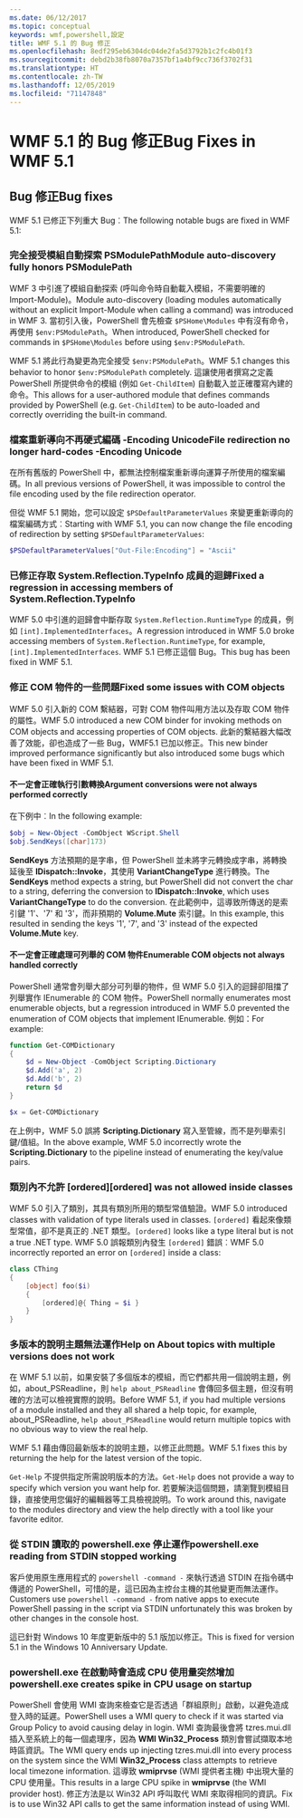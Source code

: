 ```yaml
---
ms.date: 06/12/2017
ms.topic: conceptual
keywords: wmf,powershell,設定
title: WMF 5.1 的 Bug 修正
ms.openlocfilehash: 8edf295eb6304dc04de2fa5d3792b1c2fc4b01f3
ms.sourcegitcommit: debd2b38fb8070a7357bf1a4bf9cc736f3702f31
ms.translationtype: HT
ms.contentlocale: zh-TW
ms.lasthandoff: 12/05/2019
ms.locfileid: "71147848"
---
```

# <a name="bug-fixes-in-wmf-51"></a><span data-ttu-id="3ef1e-103">WMF 5.1 的 Bug 修正</span><span class="sxs-lookup"><span data-stu-id="3ef1e-103">Bug Fixes in WMF 5.1</span></span>

## <a name="bug-fixes"></a><span data-ttu-id="3ef1e-104">Bug 修正</span><span class="sxs-lookup"><span data-stu-id="3ef1e-104">Bug fixes</span></span>

<span data-ttu-id="3ef1e-105">WMF 5.1 已修正下列重大 Bug︰</span><span class="sxs-lookup"><span data-stu-id="3ef1e-105">The following notable bugs are fixed in WMF 5.1:</span></span>

### <a name="module-auto-discovery-fully-honors-psmodulepath"></a><span data-ttu-id="3ef1e-106">完全接受模組自動探索 PSModulePath</span><span class="sxs-lookup"><span data-stu-id="3ef1e-106">Module auto-discovery fully honors PSModulePath</span></span>

<span data-ttu-id="3ef1e-107">WMF 3 中引進了模組自動探索 (呼叫命令時自動載入模組，不需要明確的 Import-Module)。</span><span class="sxs-lookup"><span data-stu-id="3ef1e-107">Module auto-discovery (loading modules automatically without an explicit Import-Module when calling a command) was introduced in WMF 3.</span></span> <span data-ttu-id="3ef1e-108">當初引入後，PowerShell 會先檢查 `$PSHome\Modules` 中有沒有命令，再使用 `$env:PSModulePath`。</span><span class="sxs-lookup"><span data-stu-id="3ef1e-108">When introduced, PowerShell checked for commands in `$PSHome\Modules` before using `$env:PSModulePath`.</span></span>

<span data-ttu-id="3ef1e-109">WMF 5.1 將此行為變更為完全接受 `$env:PSModulePath`。</span><span class="sxs-lookup"><span data-stu-id="3ef1e-109">WMF 5.1 changes this behavior to honor `$env:PSModulePath` completely.</span></span> <span data-ttu-id="3ef1e-110">這讓使用者撰寫之定義 PowerShell 所提供命令的模組 (例如 `Get-ChildItem`) 自動載入並正確覆寫內建的命令。</span><span class="sxs-lookup"><span data-stu-id="3ef1e-110">This allows for a user-authored module that defines commands provided by PowerShell (e.g. `Get-ChildItem`) to be auto-loaded and correctly overriding the built-in command.</span></span>

### <a name="file-redirection-no-longer-hard-codes--encoding-unicode"></a><span data-ttu-id="3ef1e-111">檔案重新導向不再硬式編碼 -Encoding Unicode</span><span class="sxs-lookup"><span data-stu-id="3ef1e-111">File redirection no longer hard-codes -Encoding Unicode</span></span>

<span data-ttu-id="3ef1e-112">在所有舊版的 PowerShell 中，都無法控制檔案重新導向運算子所使用的檔案編碼。</span><span class="sxs-lookup"><span data-stu-id="3ef1e-112">In all previous versions of PowerShell, it was impossible to control the file encoding used by the file redirection operator.</span></span>

<span data-ttu-id="3ef1e-113">但從 WMF 5.1 開始，您可以設定 `$PSDefaultParameterValues` 來變更重新導向的檔案編碼方式︰</span><span class="sxs-lookup"><span data-stu-id="3ef1e-113">Starting with WMF 5.1, you can now change the file encoding of redirection by setting `$PSDefaultParameterValues`:</span></span>

```powershell
$PSDefaultParameterValues["Out-File:Encoding"] = "Ascii"
```

### <a name="fixed-a-regression-in-accessing-members-of-systemreflectiontypeinfo"></a><span data-ttu-id="3ef1e-114">已修正存取 System.Reflection.TypeInfo 成員的迴歸</span><span class="sxs-lookup"><span data-stu-id="3ef1e-114">Fixed a regression in accessing members of System.Reflection.TypeInfo</span></span>

<span data-ttu-id="3ef1e-115">WMF 5.0 中引進的迴歸會中斷存取 `System.Reflection.RuntimeType` 的成員，例如 `[int].ImplementedInterfaces`。</span><span class="sxs-lookup"><span data-stu-id="3ef1e-115">A regression introduced in WMF 5.0 broke accessing members of `System.Reflection.RuntimeType`, for example, `[int].ImplementedInterfaces`.</span></span> <span data-ttu-id="3ef1e-116">WMF 5.1 已修正這個 Bug。</span><span class="sxs-lookup"><span data-stu-id="3ef1e-116">This bug has been fixed in WMF 5.1.</span></span>

### <a name="fixed-some-issues-with-com-objects"></a><span data-ttu-id="3ef1e-117">修正 COM 物件的一些問題</span><span class="sxs-lookup"><span data-stu-id="3ef1e-117">Fixed some issues with COM objects</span></span>

<span data-ttu-id="3ef1e-118">WMF 5.0 引入新的 COM 繫結器，可對 COM 物件叫用方法以及存取 COM 物件的屬性。</span><span class="sxs-lookup"><span data-stu-id="3ef1e-118">WMF 5.0 introduced a new COM binder for invoking methods on COM objects and accessing properties of COM objects.</span></span> <span data-ttu-id="3ef1e-119">此新的繫結器大幅改善了效能，卻也造成了一些 Bug，WMF5.1 已加以修正。</span><span class="sxs-lookup"><span data-stu-id="3ef1e-119">This new binder improved performance significantly but also introduced some bugs which have been fixed in WMF 5.1.</span></span>

#### <a name="argument-conversions-were-not-always-performed-correctly"></a><span data-ttu-id="3ef1e-120">不一定會正確執行引數轉換</span><span class="sxs-lookup"><span data-stu-id="3ef1e-120">Argument conversions were not always performed correctly</span></span>

<span data-ttu-id="3ef1e-121">在下例中︰</span><span class="sxs-lookup"><span data-stu-id="3ef1e-121">In the following example:</span></span>

```powershell
$obj = New-Object -ComObject WScript.Shell
$obj.SendKeys([char]173)
```

<span data-ttu-id="3ef1e-122">**SendKeys** 方法預期的是字串，但 PowerShell 並未將字元轉換成字串，將轉換延後至 **IDispatch::Invoke**，其使用 **VariantChangeType** 進行轉換。</span><span class="sxs-lookup"><span data-stu-id="3ef1e-122">The **SendKeys** method expects a string, but PowerShell did not convert the char to a string, deferring the conversion to **IDispatch::Invoke**, which uses **VariantChangeType** to do the conversion.</span></span> <span data-ttu-id="3ef1e-123">在此範例中，這導致所傳送的是索引鍵 '1'、'7' 和 '3'，而非預期的 **Volume.Mute** 索引鍵。</span><span class="sxs-lookup"><span data-stu-id="3ef1e-123">In this example, this resulted in sending the keys '1', '7', and '3' instead of the expected **Volume.Mute** key.</span></span>

#### <a name="enumerable-com-objects-not-always-handled-correctly"></a><span data-ttu-id="3ef1e-124">不一定會正確處理可列舉的 COM 物件</span><span class="sxs-lookup"><span data-stu-id="3ef1e-124">Enumerable COM objects not always handled correctly</span></span>

<span data-ttu-id="3ef1e-125">PowerShell 通常會列舉大部分可列舉的物件，但 WMF 5.0 引入的迴歸卻阻擋了列舉實作 IEnumerable 的 COM 物件。</span><span class="sxs-lookup"><span data-stu-id="3ef1e-125">PowerShell normally enumerates most enumerable objects, but a regression introduced in WMF 5.0 prevented the enumeration of COM objects that implement IEnumerable.</span></span> <span data-ttu-id="3ef1e-126">例如：</span><span class="sxs-lookup"><span data-stu-id="3ef1e-126">For example:</span></span>

```powershell
function Get-COMDictionary
{
    $d = New-Object -ComObject Scripting.Dictionary
    $d.Add('a', 2)
    $d.Add('b', 2)
    return $d
}

$x = Get-COMDictionary
```

<span data-ttu-id="3ef1e-127">在上例中，WMF 5.0 誤將 **Scripting.Dictionary** 寫入至管線，而不是列舉索引鍵/值組。</span><span class="sxs-lookup"><span data-stu-id="3ef1e-127">In the above example, WMF 5.0 incorrectly wrote the **Scripting.Dictionary** to the pipeline instead of enumerating the key/value pairs.</span></span>

### <a name="ordered-was-not-allowed-inside-classes"></a><span data-ttu-id="3ef1e-128">類別內不允許 [ordered]</span><span class="sxs-lookup"><span data-stu-id="3ef1e-128">[ordered] was not allowed inside classes</span></span>

<span data-ttu-id="3ef1e-129">WMF 5.0 引入了類別，其具有類別所用的類型常值驗證。</span><span class="sxs-lookup"><span data-stu-id="3ef1e-129">WMF 5.0 introduced classes with validation of type literals used in classes.</span></span> <span data-ttu-id="3ef1e-130">`[ordered]` 看起來像類型常值，卻不是真正的 .NET 類型。</span><span class="sxs-lookup"><span data-stu-id="3ef1e-130">`[ordered]` looks like a type literal but is not a true .NET type.</span></span> <span data-ttu-id="3ef1e-131">WMF 5.0 誤報類別內發生 `[ordered]` 錯誤︰</span><span class="sxs-lookup"><span data-stu-id="3ef1e-131">WMF 5.0 incorrectly reported an error on `[ordered]` inside a class:</span></span>

```powershell
class CThing
{
    [object] foo($i)
    {
        [ordered]@{ Thing = $i }
    }
}
```

### <a name="help-on-about-topics-with-multiple-versions-does-not-work"></a><span data-ttu-id="3ef1e-132">多版本的說明主題無法運作</span><span class="sxs-lookup"><span data-stu-id="3ef1e-132">Help on About topics with multiple versions does not work</span></span>

<span data-ttu-id="3ef1e-133">在 WMF 5.1 以前，如果安裝了多個版本的模組，而它們都共用一個說明主題，例如，about_PSReadline，則 `help about_PSReadline` 會傳回多個主題，但沒有明確的方法可以檢視實際的說明。</span><span class="sxs-lookup"><span data-stu-id="3ef1e-133">Before WMF 5.1, if you had multiple versions of a module installed and they all shared a help topic, for example, about_PSReadline, `help about_PSReadline` would return multiple topics with no obvious way to view the real help.</span></span>

<span data-ttu-id="3ef1e-134">WMF 5.1 藉由傳回最新版本的說明主題，以修正此問題。</span><span class="sxs-lookup"><span data-stu-id="3ef1e-134">WMF 5.1 fixes this by returning the help for the latest version of the topic.</span></span>

<span data-ttu-id="3ef1e-135">`Get-Help` 不提供指定所需說明版本的方法。</span><span class="sxs-lookup"><span data-stu-id="3ef1e-135">`Get-Help` does not provide a way to specify which version you want help for.</span></span> <span data-ttu-id="3ef1e-136">若要解決這個問題，請瀏覽到模組目錄，直接使用您偏好的編輯器等工具檢視說明。</span><span class="sxs-lookup"><span data-stu-id="3ef1e-136">To work around this, navigate to the modules directory and view the help directly with a tool like your favorite editor.</span></span>

### <a name="powershellexe-reading-from-stdin-stopped-working"></a><span data-ttu-id="3ef1e-137">從 STDIN 讀取的 powershell.exe 停止運作</span><span class="sxs-lookup"><span data-stu-id="3ef1e-137">powershell.exe reading from STDIN stopped working</span></span>

<span data-ttu-id="3ef1e-138">客戶使用原生應用程式的 `powershell -command -` 來執行透過 STDIN 在指令碼中傳遞的 PowerShell，可惜的是，這已因為主控台主機的其他變更而無法運作。</span><span class="sxs-lookup"><span data-stu-id="3ef1e-138">Customers use `powershell -command -` from native apps to execute PowerShell passing in the script via STDIN unfortunately this was broken by other changes in the console host.</span></span>

<span data-ttu-id="3ef1e-139">這已針對 Windows 10 年度更新版中的 5.1 版加以修正。</span><span class="sxs-lookup"><span data-stu-id="3ef1e-139">This is fixed for version 5.1 in the Windows 10 Anniversary Update.</span></span>

### <a name="powershellexe-creates-spike-in-cpu-usage-on-startup"></a><span data-ttu-id="3ef1e-140">powershell.exe 在啟動時會造成 CPU 使用量突然增加</span><span class="sxs-lookup"><span data-stu-id="3ef1e-140">powershell.exe creates spike in CPU usage on startup</span></span>

<span data-ttu-id="3ef1e-141">PowerShell 會使用 WMI 查詢來檢查它是否透過「群組原則」啟動，以避免造成登入時的延遲。</span><span class="sxs-lookup"><span data-stu-id="3ef1e-141">PowerShell uses a WMI query to check if it was started via Group Policy to avoid causing delay in login.</span></span> <span data-ttu-id="3ef1e-142">WMI 查詢最後會將 tzres.mui.dll 插入至系統上的每一個處理序，因為 **WMI Win32_Process** 類別會嘗試擷取本地時區資訊。</span><span class="sxs-lookup"><span data-stu-id="3ef1e-142">The WMI query ends up injecting tzres.mui.dll into every process on the system since the WMI **Win32_Process** class attempts to retrieve local timezone information.</span></span> <span data-ttu-id="3ef1e-143">這導致 **wmiprvse** (WMI 提供者主機) 中出現大量的 CPU 使用量。</span><span class="sxs-lookup"><span data-stu-id="3ef1e-143">This results in a large CPU spike in **wmiprvse** (the WMI provider host).</span></span> <span data-ttu-id="3ef1e-144">修正方法是以 Win32 API 呼叫取代 WMI 來取得相同的資訊。</span><span class="sxs-lookup"><span data-stu-id="3ef1e-144">Fix is to use Win32 API calls to get the same information instead of using WMI.</span></span>
